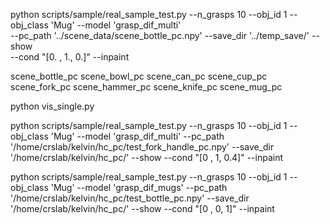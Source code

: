 

python scripts/sample/real_sample_test.py --n_grasps 10 --obj_id 1 --obj_class 'Mug' --model 'grasp_dif_multi' \
--pc_path '../scene_data/scene_bottle_pc.npy' --save_dir '../temp_save/' --show \
 --cond "[0. , 1., 0.]" --inpaint 


scene_bottle_pc
scene_bowl_pc
scene_can_pc
scene_cup_pc
scene_fork_pc
scene_hammer_pc
scene_knife_pc
scene_mug_pc



python vis_single.py




python scripts/sample/real_sample_test.py --n_grasps 10 --obj_id 1 --obj_class 'Mug' --model 'grasp_dif_multi' --pc_path '/home/crslab/kelvin/hc_pc/test_fork_handle_pc.npy' --save_dir '/home/crslab/kelvin/hc_pc/' --show  --cond "[0 , 1, 0.4]" --inpaint 




python scripts/sample/real_sample_test.py --n_grasps 10 --obj_id 1 --obj_class 'Mug' --model 'grasp_dif_mugs' --pc_path '/home/crslab/kelvin/hc_pc/test_bottle_pc.npy' --save_dir '/home/crslab/kelvin/hc_pc/' --show  --cond "[0 , 0, 1]" --inpaint 